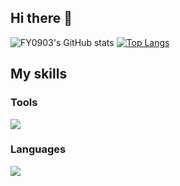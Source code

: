 ## Hi there 👋

![FY0903's GitHub stats](https://github-readme-stats.vercel.app/api?username=FY0903\&include_all_commits=true)
[![Top Langs](https://github-readme-stats.vercel.app/api/top-langs/?username=FY0903&show_icons=true&layout=compact)](https://github.com/FY0903/github-readme-stats)

## My skills

### Tools
<a href="https://skillicons.dev">
  <img src="https://skillicons.dev/icons?i=windows,git,github,vscode,visualstudio,blender,unity,unreal,ai,ps" />
</a>

### Languages
<a href="https://skillicons.dev">
  <img src="https://skillicons.dev/icons?i=c,cpp,cs,html,css,md" />
</a>
